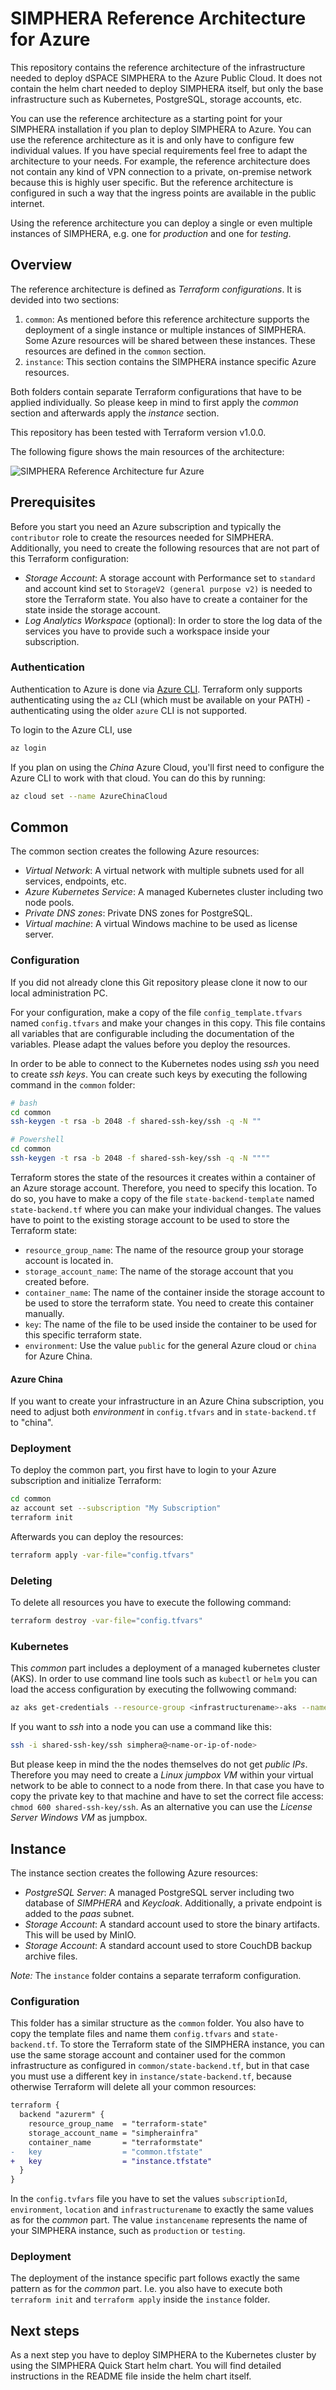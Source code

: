 # SIMPHERA Reference Architecture for Azure

This repository contains the reference architecture of the infrastructure needed to deploy dSPACE SIMPHERA to the Azure Public Cloud. It does not contain the helm chart needed to deploy SIMPHERA itself, but only the base infrastructure such as Kubernetes, PostgreSQL, storage accounts, etc.

You can use the reference architecture as a starting point for your SIMPHERA installation if you plan to deploy SIMPHERA to Azure. You can use the reference architecture as it is and only have to configure few individual values. If you have special requirements feel free to adapt the architecture to your needs. For example, the reference architecture does not contain any kind of VPN connection to a private, on-premise network because this is highly user specific. But the reference architecture is configured in such a way that the ingress points are available in the public internet.

Using the reference architecture you can deploy a single or even multiple instances of SIMPHERA, e.g. one for _production_ and one for _testing_.

## Overview

The reference architecture is defined as _Terraform configurations_. It is devided into two sections:

1. `common`: As mentioned before this reference architecture supports the deployment of a single instance or multiple instances of SIMPHERA. Some Azure resources will be shared between these instances. These resources are defined in the `common` section.
2. `instance`: This section contains the SIMPHERA instance specific Azure resources.

Both folders contain separate Terraform configurations that have to be applied individually. So please keep in mind to first apply the _common_ section and afterwards apply the _instance_ section.

This repository has been tested with Terraform version v1.0.0.

The following figure shows the main resources of the architecture:

![SIMPHERA Reference Architecture fur Azure](AzureReferenceArchitecture.png)

## Prerequisites

Before you start you need an Azure subscription and typically the `contributor` role to create the resources needed for SIMPHERA. Additionally, you need to create the following resources that are not part of this Terraform configuration:

- _Storage Account_: A storage account with Performance set to `standard` and account kind set to `StorageV2 (general purpose v2)` is needed to store the Terraform state. You also have to create a container for the state inside the storage account.
- _Log Analytics Workspace_ (optional): In order to store the log data of the services you have to provide such a workspace inside your subscription.

### Authentication

Authentication to Azure is done via [Azure CLI](https://docs.microsoft.com/en-us/cli/azure/). Terraform only supports authenticating using the `az` CLI (which must be available on your PATH) - authenticating using the older `azure` CLI is not supported.

To login to the Azure CLI, use

```sh
az login
```

If you plan on using the _China_ Azure Cloud, you'll first need to configure the Azure CLI to work with that cloud. You can do this by running:

```sh
az cloud set --name AzureChinaCloud
```

## Common

The common section creates the following Azure resources:

- _Virtual Network_: A virtual network with multiple subnets used for all services, endpoints, etc.
- _Azure Kubernetes Service_: A managed Kubernetes cluster including two node pools.
- _Private DNS zones_: Private DNS zones for PostgreSQL.
- _Virtual machine_: A virtual Windows machine to be used as license server.

### Configuration

If you did not already clone this Git repository please clone it now to our local administration PC.

For your configuration, make a copy of the file `config_template.tfvars` named `config.tfvars` and make your changes in this copy. This file contains all variables that are configurable including the documentation of the variables. Please adapt the values before you deploy the resources.

In order to be able to connect to the Kubernetes nodes using _ssh_ you need to create _ssh keys_. You can create such keys by executing the following command in the `common` folder:

```sh
# bash
cd common
ssh-keygen -t rsa -b 2048 -f shared-ssh-key/ssh -q -N ""

# Powershell
cd common
ssh-keygen -t rsa -b 2048 -f shared-ssh-key/ssh -q -N """"
```

Terraform stores the state of the resources it creates within a container of an Azure storage account. Therefore, you need to specify this location.
To do so, you have to make a copy of the file `state-backend-template` named `state-backend.tf` where you can make your individual changes. The values have to point to the existing storage account to be used to store the Terraform state:

* `resource_group_name`: The name of the resource group your storage account is located in.
* `storage_account_name`: The name of the storage account that you created before.
* `container_name`: The name of the container inside the storage account to be used to store the terraform state. You need to create this container manually.
* `key`: The name of the file to be used inside the container to be used for this specific terraform state.
* `environment`: Use the value `public` for the general Azure cloud or `china` for Azure China.

#### Azure China

If you want to create your infrastructure in an Azure China subscription, you need to adjust both _environment_ in `config.tfvars` and in `state-backend.tf` to "china".

### Deployment

To deploy the common part, you first have to login to your Azure subscription and initialize Terraform:

```sh
cd common
az account set --subscription "My Subscription"
terraform init
```

Afterwards you can deploy the resources:

```sh
terraform apply -var-file="config.tfvars"
```

### Deleting

To delete all resources you have to execute the following command:

```sh
terraform destroy -var-file="config.tfvars"
```

### Kubernetes

This _common_ part includes a deployment of a managed kubernetes cluster (AKS). In order to use command line tools such as `kubectl` or `helm` you can load the access configuration by executing the follwowing command:

```sh
az aks get-credentials --resource-group <infrastructurename>-aks --name <infrastructurename>-aks
```

If you want to _ssh_ into a node you can use a command like this:

```sh
ssh -i shared-ssh-key/ssh simphera@<name-or-ip-of-node>
```

But please keep in mind the the nodes themselves do not get _public IPs_. Therefore you may need to create a _Linux jumpbox VM_ within your virtual network to be able to connect to a node from there. In that case you have to copy the private key to that machine and have to set the correct file access: `chmod 600 shared-ssh-key/ssh`. As an alternative you can use the _License Server Windows VM_ as jumpbox.

## Instance

The instance section creates the following Azure resources:

- _PostgreSQL Server_: A managed PostgreSQL server including two database of _SIMPHERA_ and _Keycloak_. Additionally, a private endpoint is added to the _paas_ subnet.
- _Storage Account_: A standard account used to store the binary artifacts. This will be used by MinIO.
- _Storage Account_: A standard account used to store CouchDB backup archive files.

_Note:_ The `instance` folder contains a separate terraform configuration.

### Configuration

This folder has a similar structure as the `common` folder. You also have to copy the template files and name them `config.tfvars` and `state-backend.tf`.
To store the Terraform state of the SIMPHERA instance, you can use the same storage account and container used for the common infrastructure as configured in `common/state-backend.tf`, but in that case you must use a different key in `instance/state-backend.tf`, because otherwise Terraform will delete all your common resources:

```diff
terraform {
  backend "azurerm" {
    resource_group_name  = "terraform-state"
    storage_account_name = "simpherainfra"
    container_name       = "terraformstate"
-   key                  = "common.tfstate"
+   key                  = "instance.tfstate"
  }
}
```

In the `config.tvfars` file you have to set the values `subscriptionId`, `environment`, `location` and `infrastructurename` to exactly the same values as for the _common_ part. The value `instancename` represents the name of your SIMPHERA instance, such as `production` or `testing`.

### Deployment

The deployment of the instance specific part follows exactly the same pattern as for the _common_ part. I.e. you also have to execute both `terraform init` and `terraform apply` inside the `instance` folder.

## Next steps

As a next step you have to deploy SIMPHERA to the Kubernetes cluster by using the SIMPHERA Quick Start helm chart. You will find detailed instructions in the README file inside the helm chart itself.

